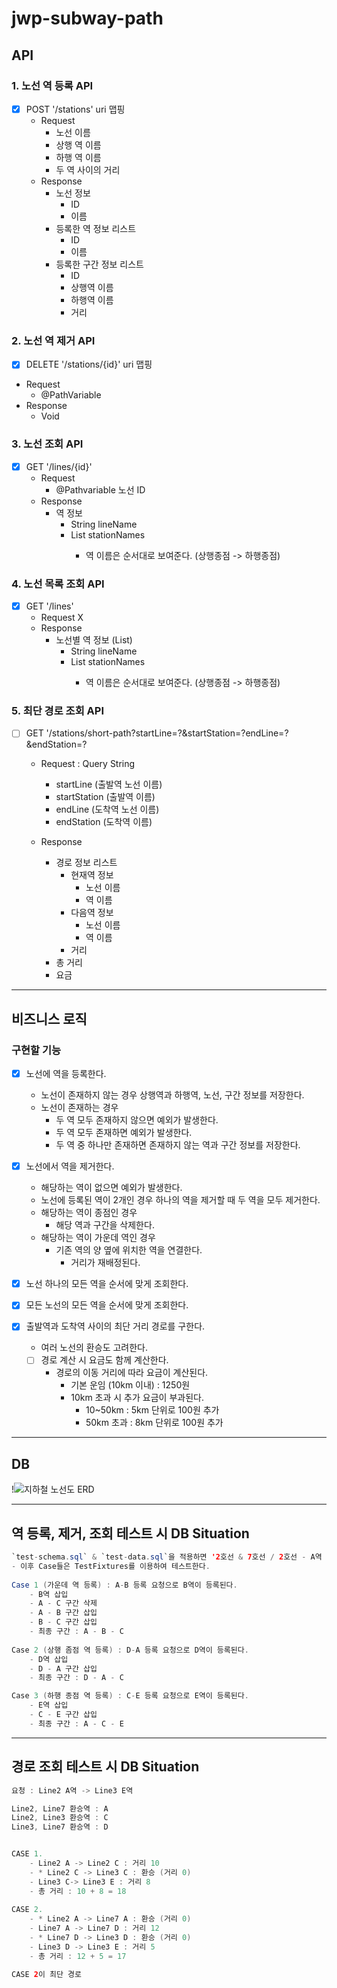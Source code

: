 # jwp-subway-path

## API

### 1. 노선 역 등록 API

- [x] POST '/stations' uri 맵핑
    - Request
        - 노선 이름
        - 상행 역 이름
        - 하행 역 이름
        - 두 역 사이의 거리
    - Response 
      - 노선 정보
        - ID
        - 이름
      - 등록한 역 정보 리스트
        - ID
        - 이름
      - 등록한 구간 정보 리스트
        - ID
        - 상행역 이름
        - 하행역 이름
        - 거리

### 2. 노선 역 제거 API

- [x] DELETE '/stations/{id}' uri 맵핑
- Request
    - @PathVariable
- Response
    - Void

### 3. 노선 조회 API

- [x] GET '/lines/{id}'
    - Request
        - @Pathvariable 노선 ID
    - Response 
      - 역 정보 
        - String lineName 
        - List<String> stationNames
          - 역 이름은 순서대로 보여준다. (상행종점 -> 하행종점)

### 4. 노선 목록 조회 API

- [x] GET '/lines'
    - Request X
    - Response
        - 노선별 역 정보 (List)
          - String lineName
          - List<String> stationNames
            - 역 이름은 순서대로 보여준다. (상행종점 -> 하행종점)

### 5. 최단 경로 조회 API

- [ ] GET '/stations/short-path?startLine=?&startStation=?endLine=?&endStation=?
    - Request : Query String
      - startLine (출발역 노선 이름)
      - startStation (출발역 이름)
      - endLine (도착역 노선 이름)
      - endStation (도착역 이름)
        
    - Response 
      - 경로 정보 리스트
        - 현재역 정보
          - 노선 이름
          - 역 이름
        - 다음역 정보
          - 노선 이름
          - 역 이름
        - 거리
      - 총 거리
      - 요금

---

## 비즈니스 로직

### 구현할 기능

- [x] 노선에 역을 등록한다.
    - 노선이 존재하지 않는 경우 상행역과 하행역, 노선, 구간 정보를 저장한다.
    - 노선이 존재하는 경우
        - 두 역 모두 존재하지 않으면 예외가 발생한다.
        - 두 역 모두 존재하면 예외가 발생한다.
        - 두 역 중 하나만 존재하면 존재하지 않는 역과 구간 정보를 저장한다.

- [x] 노선에서 역을 제거한다.
    - 해당하는 역이 없으면 예외가 발생한다.
    - 노선에 등록된 역이 2개인 경우 하나의 역을 제거할 때 두 역을 모두 제거한다.
    - 해당하는 역이 종점인 경우
        - 해당 역과 구간을 삭제한다.
    - 해당하는 역이 가운데 역인 경우
        - 기존 역의 양 옆에 위치한 역을 연결한다.
            - 거리가 재배정된다.

- [x] 노선 하나의 모든 역을 순서에 맞게 조회한다.
- [x] 모든 노선의 모든 역을 순서에 맞게 조회한다.

- [x] 출발역과 도착역 사이의 최단 거리 경로를 구한다.
  - 여러 노선의 환승도 고려한다.
  - [ ] 경로 계산 시 요금도 함께 계산한다.
    - 경로의 이동 거리에 따라 요금이 계산된다.
      - 기본 운임 (10km 이내) : 1250원
      - 10km 초과 시 추가 요금이 부과된다.
        - 10~50km : 5km 단위로 100원 추가
        - 50km 초과 : 8km 단위로 100원 추가
---

## DB

!![지하철 노선도 ERD](https://github.com/woowacourse-precourse/java-menu/assets/95729738/092690ea-a094-4877-93a1-1d7f9c9b713b)

---

## 역 등록, 제거, 조회 테스트 시 DB Situation
```java
`test-schema.sql` & `test-data.sql`을 적용하면 '2호선 & 7호선 / 2호선 - A역 & 2호선 - C역 & 7호선 - A역 / A-C 구간'이 등록된다.
- 이후 Case들은 TestFixtures를 이용하여 테스트한다.
        
Case 1 (가운데 역 등록) : A-B 등록 요청으로 B역이 등록된다.
    - B역 삽입 
    - A - C 구간 삭제
    - A - B 구간 삽입 
    - B - C 구간 삽입
    - 최종 구간 : A - B - C
        
Case 2 (상행 좀점 역 등록) : D-A 등록 요청으로 D역이 등록된다.
    - D역 삽입
    - D - A 구간 삽입 
    - 최종 구간 : D - A - C

Case 3 (하행 종점 역 등록) : C-E 등록 요청으로 E역이 등록된다.
    - E역 삽입 
    - C - E 구간 삽입 
    - 최종 구간 : A - C - E
```

---
## 경로 조회 테스트 시 DB Situation
```java
요청 : Line2 A역 -> Line3 E역 

Line2, Line7 환승역 : A
Line2, Line3 환승역 : C
Line3, Line7 환승역 : D


CASE 1.
    - Line2 A -> Line2 C : 거리 10
    - * Line2 C -> Line3 C : 환승 (거리 0)
    - Line3 C-> Line3 E : 거리 8
    - 총 거리 : 10 + 8 = 18
        
CASE 2. 
    - * Line2 A -> Line7 A : 환승 (거리 0)
    - Line7 A -> Line7 D : 거리 12
    - * Line7 D -> Line3 D : 환승 (거리 0) 
    - Line3 D -> Line3 E : 거리 5
    - 총 거리 : 12 + 5 = 17

CASE 2이 최단 경로
```
